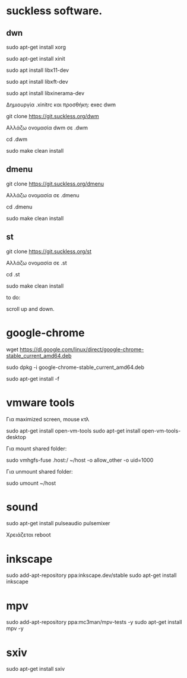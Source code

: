 # suckless software.

## dwn

sudo apt-get install xorg

sudo apt-get install xinit

sudo apt install libx11-dev

sudo apt install libxft-dev

sudo apt install libxinerama-dev

Δημιουργία .xinitrc και προσθήκη: exec dwm

git clone https://git.suckless.org/dwm

Aλλάζω ονομασία dwm σε .dwm

cd .dwm

sudo make clean install

## dmenu

git clone https://git.suckless.org/dmenu

Aλλάζω ονομασία σε .dmenu

cd .dmenu

sudo make clean install

## st

git clone https://git.suckless.org/st

Αλλάζω ονομασία σε .st

cd .st

sudo make clean install

to do:

scroll up and down.


# google-chrome

wget https://dl.google.com/linux/direct/google-chrome-stable_current_amd64.deb

sudo dpkg -i google-chrome-stable_current_amd64.deb

sudo apt-get install -f


# vmware tools

Για maximized screen, mouse κτλ

sudo apt-get install open-vm-tools
sudo apt-get install open-vm-tools-desktop

Για mount shared folder:

sudo vmhgfs-fuse .host:/ ~/host -o allow_other -o uid=1000

Για unmount shared folder:

sudo umount ~/host

# sound

sudo apt-get install pulseaudio pulsemixer

Χρειάζεται reboot

# inkscape

sudo add-apt-repository ppa:inkscape.dev/stable
sudo apt-get install inkscape

# mpv

sudo add-apt-repository ppa:mc3man/mpv-tests -y
sudo apt-get install mpv -y

# sxiv

sudo apt-get install sxiv